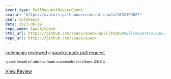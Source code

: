 ```yaml
---
event_type: PullRequestReviewEvent
avatar: "https://avatars.githubusercontent.com/u/103219962?"
user: colemanjs
date: 2023-09-19
repo_name: spack/spack
html_url: https://github.com/spack/spack/pull/39295#pullrequestreview-1634213398
repo_url: https://github.com/spack/spack
---
```


<a href='https://github.com/colemanjs' target='_blank'>colemanjs</a> <a href='https://github.com/spack/spack/pull/39295#pullrequestreview-1634213398' target='_blank'>reviewed</a> a <a href='https://github.com/spack/spack/pull/39295' target='_blank'>spack/spack pull request</a>

<small>spack install of additivefoam successful on Ubuntu20.04...</small>

<a href='https://github.com/spack/spack/pull/39295#pullrequestreview-1634213398' target='_blank'>View Review</a>